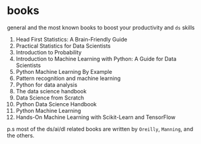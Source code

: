 # books

general and the most known books to boost your productivity and `ds` skills

1. Head First Statistics: A Brain-Friendly Guide
2. Practical Statistics for Data Scientists
3. Introduction to Probability 
4. Introduction to Machine Learning with Python: A Guide for Data Scientists
5. Python Machine Learning By Example
6. Pattern recognition and machine learning
7. Python for data analysis
8. The data science handbook
9. Data Science from Scratch
10. Python Data Science Handbook
11. Python Machine Learning 
12. Hands-On Machine Learning with Scikit-Learn and TensorFlow

p.s most of the ds/ai/dl related books are written by `Oreilly`, `Manning`, and the others.